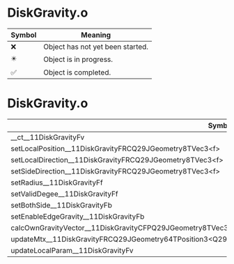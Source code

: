 # DiskGravity.o
| Symbol | Meaning 
| ------------- | ------------- 
| :x: | Object has not yet been started. 
| :eight_pointed_black_star: | Object is in progress. 
| :white_check_mark: | Object is completed. 


# DiskGravity.o
| Symbol | Decompiled? |
| ------------- | ------------- |
| __ct__11DiskGravityFv | :white_check_mark: |
| setLocalPosition__11DiskGravityFRCQ29JGeometry8TVec3&lt;f&gt; | :white_check_mark: |
| setLocalDirection__11DiskGravityFRCQ29JGeometry8TVec3&lt;f&gt; | :white_check_mark: |
| setSideDirection__11DiskGravityFRCQ29JGeometry8TVec3&lt;f&gt; | :white_check_mark: |
| setRadius__11DiskGravityFf | :white_check_mark: |
| setValidDegee__11DiskGravityFf | :white_check_mark: |
| setBothSide__11DiskGravityFb | :white_check_mark: |
| setEnableEdgeGravity__11DiskGravityFb | :white_check_mark: |
| calcOwnGravityVector__11DiskGravityCFPQ29JGeometry8TVec3&lt;f&gt;PfRCQ29JGeometry8TVec3&lt;f&gt; | :x: |
| updateMtx__11DiskGravityFRCQ29JGeometry64TPosition3&lt;Q29JGeometry38TMatrix34&lt;Q29JGeometry13SMatrix34C&lt;f&gt;&gt;&gt; | :white_check_mark: |
| updateLocalParam__11DiskGravityFv | :x: |
